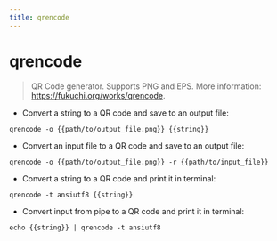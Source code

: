 ```yaml
---
title: qrencode
---
```

# qrencode

> QR Code generator. Supports PNG and EPS.
> More information: <https://fukuchi.org/works/qrencode>.

- Convert a string to a QR code and save to an output file:

`qrencode -o {{path/to/output_file.png}} {{string}}`

- Convert an input file to a QR code and save to an output file:

`qrencode -o {{path/to/output_file.png}} -r {{path/to/input_file}}`

- Convert a string to a QR code and print it in terminal:

`qrencode -t ansiutf8 {{string}}`

- Convert input from pipe to a QR code and print it in terminal:

`echo {{string}} | qrencode -t ansiutf8`
